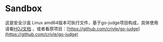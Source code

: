 # Sandbox

这是安全沙盒 Linux amd64版本可执行文件，基于go-judge项目构成，具体使用请看[HOJ文档](https://docs.hdoi.cn/develop/sandbox)
，或者看原项目：[https://github.com/criyle/go-judge](https://github.com/criyle/go-judge)
